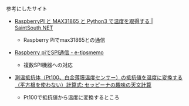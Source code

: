 参考にしたサイト

- [RaspberryPI と MAX31865 と Python3 で温度を取得する | SaintSouth.NET](https://www.saintsouth.net/blog/get-tempareture-with-raspberry-pi-and-max31865-and-python3/)
  - Raspberry Piでmax31865との通信

- [Raspberry piでSPI通信 - e-tipsmemo](https://e-tipsmemo.hatenablog.com/entry/2018/08/31/000000)
  - 複数SPI機器への対応

- [測温抵抗体（Pt100、白金薄膜温度センサー）の抵抗値を温度に変換する（平方根を使わない）計算式: セッピーナの趣味の天文計算](http://seppina.cocolog-nifty.com/blog/2016/03/pt100-36de.html)
  - Pt100で抵抗値から温度に変換するところ
